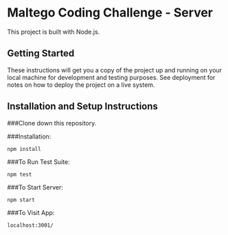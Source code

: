# Maltego Coding Challenge - Server

This project is built with Node.js.

## Getting Started 

These instructions will get you a copy of the project up and running on your local machine for development and testing purposes. See deployment for notes on how to deploy the project on a live system.

## Installation and Setup Instructions

###Clone down this repository. 

###Installation:

`npm install`

###To Run Test Suite:

`npm test`

###To Start Server:

`npm start`

###To Visit App:

`localhost:3001/`